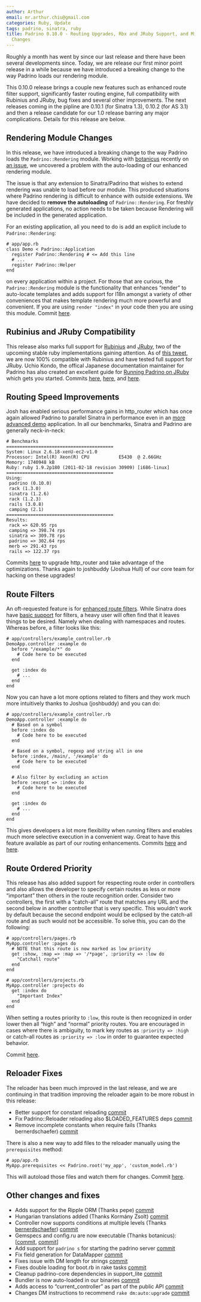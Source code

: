 ```yaml
---
author: Arthur
email: mr.arthur.chiu@gmail.com
categories: Ruby, Update
tags: padrino, sinatra, ruby
title: Padrino 0.10.0 - Routing Upgrades, Rbx and JRuby Support, and Minor Breaking
  Changes
---
```


Roughly a month has went by since our last release and there have been several developments since. Today, we are release our first minor point release in a while because we have introduced a breaking change to the way Padrino loads our rendering module.

This 0.10.0 release brings a couple new features such as enhanced route filter support, significantly faster routing engine, full compatibility with Rubinius and JRuby, bug fixes and several other improvements. The next releases coming in the pipline are 0.10.1 (for Sinatra 1.3), 0.10.2 (for AS 3.1) and then a release candidate for our 1.0 release barring any major complications. Details for this release are below.

<break>

## Rendering Module Changes

In this release, we have introduced a breaking change to the way Padrino loads the `Padrino::Rendering` module. Working with [botanicus](https://github.com/botanicus) recently on [an issue](https://github.com/padrino/padrino-framework/issues/541), we uncovered a problem with the auto-loading of our enhanced rendering module.

The issue is that any extension to Sinatra/Padrino that wishes to extend rendering was unable to load before our module. This produced situations where Padrino rendering is difficult to enhance with outside extensions. We have decided to **remove the autoloading** of `Padrino::Rendering`. For freshly generated applications, no action needs to be taken because Rendering will be included in the generated application.

For an existing application, all you need to do is add an explicit include to `Padrino::Rendering`:

    # app/app.rb
    class Demo < Padrino::Application
      register Padrino::Rendering # <= Add this line
      # ...
      register Padrino::Helper
    end

on every application within a project. For those that are curious, the `Padrino::Rendering` module is the functionality that enhances “render” to auto-locate templates and adds support for I18n amongst a variety of other conveniences that makes template rendering much more powerful and convenient. If you are using `render "index"` in your code then you are using this module. Commit [here](https://github.com/padrino/padrino-framework/commit/981f481eee02d16ed206eedf801f831627a2ec37).

## Rubinius and JRuby Compatibility

This release also marks full support for [Rubinius](http://rubini.us) and [JRuby](http://www.jruby.org), two of the upcoming stable ruby implementations gaining attention. As of [this tweet](http://twitter.com/#!/DAddYE/status/77857253406932992), we are now 100% compatible with Rubinius and have tested full support for JRuby. Uchio Kondo, the offical Japanese documentation maintainer for Padrino has also created an excellent guide for [Running Padrino on JRuby](http://www.padrinorb.com/guides/running-padrino-on-jruby) which gets you started. Commits [here](https://github.com/padrino/padrino-framework/commit/ecf3968f216cbfb97008b487e34742c5b6f2f4ab), [here](https://github.com/padrino/padrino-framework/commit/4838791fe7a685179630ad4175a099a800f8626c), and [here](https://github.com/padrino/padrino-framework/commit/f991ea5376c71ee00f8bdf532c126c162c15dced).

## Routing Speed Improvements

Josh has enabled serious performance gains in http\_router which has once again allowed Padrino to parallel Sinatra in performance even in an [more advanced demo](https://github.com/DAddYE/web-frameworks-benchmark/tree/more_advanced) application. In all our benchmarks, Sinatra and Padrino are generally neck-in-neck:

    # Benchmarks
    ========================================
    System: Linux 2.6.18-xenU-ec2-v1.0
    Processor: Intel(R) Xeon(R) CPU           E5430  @ 2.66GHz
    Memory: 1740948 kB
    Ruby: ruby 1.9.2p180 (2011-02-18 revision 30909) [i686-linux]
    ========================================
    Using:
     padrino (0.10.0)
     rack (1.3.0)
     sinatra (1.2.6)
     rack (1.2.3)
     rails (3.0.8)
     camping (2.1)
    ========================================
    Results:
     rack => 620.95 rps
     camping => 398.74 rps
     sinatra => 309.78 rps
     padrino => 302.64 rps
     merb => 291.43 rps
     rails => 122.37 rps

Commits [here](https://github.com/padrino/padrino-framework/commit/459c57e16ff8a9d9c27b23c311c3e6bf3e1432aa) to upgrade http\_router and take advantage of the optimizations. Thanks again to joshbuddy (Joshua Hull) of our core team for hacking on these upgrades!

## Route Filters

An oft-requested feature is for [enhanced route filters](https://github.com/padrino/padrino-framework/issues/443). While Sinatra does have [basic support](http://sinatra-book.gittr.com/#filters) for filters, a heavy user will often find that it leaves things to be desired. Namely when dealing with namespaces and routes. Whereas before, a filter looks like this:

    # app/controllers/example_controller.rb
    DemoApp.controller :example do
      before "/example/*" do
        # Code here to be executed
      end

      get :index do
        # ...
      end
    end

Now you can have a lot more options related to filters and they work much more intuitively thanks to Joshua (joshbuddy) and you can do:

    # app/controllers/example_controller.rb
    DemoApp.controller :example do
      # Based on a symbol
      before :index do
        # Code here to be executed
      end

      # Based on a symbol, regexp and string all in one
      before :index, /main/, '/example' do
        # Code here to be executed
      end

      # Also filter by excluding an action
      before :except => :index do
        # Code here to be executed
      end

      get :index do
        # ...
      end
    end

This gives developers a lot more flexibility when running filters and enables much more selective execution in a convenient way. Great to have this feature available as part of our routing enhancements. Commits [here](https://github.com/padrino/padrino-framework/commit/459c57e16ff8a9d9c27b23c311c3e6bf3e1432aa) and [here](https://github.com/padrino/padrino-framework/commit/434c4beee4f69fa478b078f704096a88c70290a1).

## Route Ordered Priority

This release has also added support for respecting route order in controllers and also allows the developer to specify certain routes as less or more “important” then others in the route recognition order. Consider two controllers, the first with a “catch-all” route that matches any URL and the second below in another controller that is very specific. This wouldn’t work by default because the second endpoint would be eclipsed by the catch-all route and as such would not be accessible. To solve this, you can do the following:

    # app/controllers/pages.rb
    MyApp.controller :pages do
      # NOTE that this route is now marked as low priority
      get :show, :map => :map => '/*page', :priority => :low do
        "Catchall route"
      end
    end

    # app/controllers/projects.rb
    MyApp.controller :projects do
      get :index do
        "Important Index"
      end
    end

When setting a routes priority to `:low`, this route is then recognized in order lower then all “high” and “normal” priority routes. You are encouraged in cases where there is ambiguity, to mark key routes as `:priority => :high` or catch-all routes as `:priority => :low` in order to guarantee expected behavior.

Commit [here](https://github.com/padrino/padrino-framework/commit/670185db74bdb10f707229740e27a606862ddb71).

## Reloader Fixes

The reloader has been much improved in the last release, and we are continuing in that tradition improving the reloader again to be more robust in this release:

-   Better support for constant reloading [commit](https://github.com/padrino/padrino-framework/commit/e6ee8d34da21291b5d136de29272b10f78bc883b)
-   Fix Padrino::Reloader reloading also \$LOADED\_FEATURES deps [commit](https://github.com/padrino/padrino-framework/commit/fd1c439d99c574e788bbfcee8b5fb2b81af65928)
-   Remove incomplete constants when require fails (Thanks bernerdschaefer) [commit](https://github.com/padrino/padrino-framework/commit/a2720b773d6c0dc957f906d4ec70e8b253c47644)

There is also a new way to add files to the reloader manually using the `prerequisites` method:

    # app/app.rb
    MyApp.prerequisites << Padrino.root('my_app', 'custom_model.rb')

This will autoload those files and watch them for changes. Commit [here](https://github.com/padrino/padrino-framework/commit/f41d374cdb68d62f812e4f345f37da0ec032053b).

## Other changes and fixes

-   Adds support for the Ripple ORM (Thanks pepe) [commit](https://github.com/padrino/padrino-framework/commit/916f9502cfe0b2644fe7dac7516b2b36caf004d4)
-   Hungarian translations added (Thanks Kormány Zsolt) [commit](https://github.com/padrino/padrino-framework/commit/e59c2e9899ec2aa55b59c4fa37d4eb20d4a3604d)
-   Controller now supports conditions at multiple levels (Thanks [bernerdschaefer](https://github.com/bernerdschaefer)) [commit](https://github.com/padrino/padrino-framework/commit/6e30adf7788071bb1945f91aca034a9e5b3dc950)
-   Gemspecs and config.ru are now executable (Thanks botanicus): [[commit](https://github.com/padrino/padrino-framework/commit/ceb3d879db8819a030119f5b194056652d89b86a), [commit](https://github.com/padrino/padrino-framework/commit/07afbd745a8f58740b713b384fc859eed934f434)]
-   Add support for `padrino s` for starting the padrino server [commit](https://github.com/padrino/padrino-framework/commit/29d08e8550abffab586344e7557a4393fe4187ec)
-   Fix field generation for DataMapper [commit](https://github.com/padrino/padrino-framework/commit/b1c949a47266a5482cf1f06a214f4b26d32c28aa)
-   Fixes issue with DM length for strings [commit](https://github.com/padrino/padrino-framework/commit/1b79dca7ca51221c79020eff0942dc2c5a3d2077)
-   Fixes double loading for boot.rb in rake tasks [commit](https://github.com/padrino/padrino-framework/commit/0ff251405458500820c3a3e85720a88ea140265e)
-   Cleanup padrino-core dependencies in support\_lite [commit](https://github.com/padrino/padrino-framework/commit/dda2b77ca37b34cb7c1f5cbcc80d13d03fb81b3f)
-   Bundler is now auto-loaded in our binaries [commit](https://github.com/padrino/padrino-framework/commit/a8ef567a6d74d8df0c0e2da3fa5dccee58830e31)
-   Adds access to “current\_controller” as part of the public API [commit](https://github.com/padrino/padrino-framework/commit/8f678af970c4d1fb1520da12786a968e02680e97)
-   Changes DM instructions to recommend `rake dm:auto:upgrade` [commit](https://github.com/padrino/padrino-framework/commit/67606df1d84c9fcb191debbf113f1931a716d9db)
